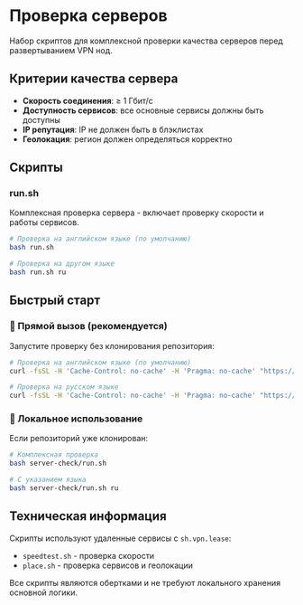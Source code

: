 # Проверка серверов

Набор скриптов для комплексной проверки качества серверов перед развертыванием VPN нод.

## Критерии качества сервера

- **Скорость соединения**: ≥ 1 Гбит/с
- **Доступность сервисов**: все основные сервисы должны быть доступны
- **IP репутация**: IP не должен быть в блэклистах
- **Геолокация**: регион должен определяться корректно

## Скрипты

### run.sh
Комплексная проверка сервера - включает проверку скорости и работы сервисов.

```bash
# Проверка на английском языке (по умолчанию)
bash run.sh

# Проверка на другом языке
bash run.sh ru
```

## Быстрый старт

### 🚀 Прямой вызов (рекомендуется)
Запустите проверку без клонирования репозитория:

```bash
# Проверка на английском языке (по умолчанию)
curl -fsSL -H 'Cache-Control: no-cache' -H 'Pragma: no-cache' "https://raw.githubusercontent.com/Beniamiiin/vpnnode/refs/heads/master/server-check/run.sh?nocache=$(uuidgen)" | bash

# Проверка на русском языке
curl -fsSL -H 'Cache-Control: no-cache' -H 'Pragma: no-cache' "https://raw.githubusercontent.com/Beniamiiin/vpnnode/refs/heads/master/server-check/run.sh?nocache=$(uuidgen)" | bash -s ru
```

### 📁 Локальное использование
Если репозиторий уже клонирован:

```bash
# Комплексная проверка
bash server-check/run.sh

# С указанием языка
bash server-check/run.sh ru
```

## Техническая информация

Скрипты используют удаленные сервисы с `sh.vpn.lease`:
- `speedtest.sh` - проверка скорости
- `place.sh` - проверка сервисов и геолокации

Все скрипты являются обертками и не требуют локального хранения основной логики. 